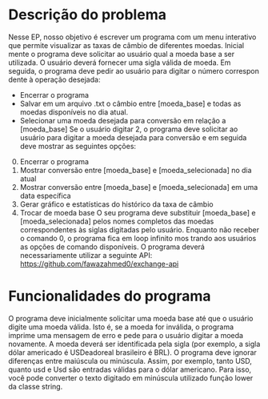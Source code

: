 # Descrição do problema
Nesse EP, nosso objetivo é escrever um programa com um menu interativo
que permite visualizar as taxas de câmbio de diferentes moedas. Inicial
mente o programa deve solicitar ao usuário qual a moeda base a
ser utilizada. O usuário deverá fornecer uma sigla válida de moeda. Em
seguida, o programa deve pedir ao usuário para digitar o número correspon
dente à operação desejada:
- Encerrar o programa
- Salvar em um arquivo .txt o câmbio entre [moeda_base] e todas as moedas
disponíveis no dia atual.
- Selecionar uma moeda desejada para conversão em relação a [moeda_base]
Se o usuário digitar 2, o programa deve solicitar ao usuário para digitar
a moeda desejada para conversão e em seguida deve mostrar as seguintes
opções:
0. Encerrar o programa
1. Mostrar conversão entre [moeda_base] e [moeda_selecionada] no dia
atual
2. Mostrar conversão entre [moeda_base] e [moeda_selecionada] em uma data específica
3. Gerar gráfico e estatísticas do histórico da taxa de câmbio
4. Trocar de moeda base
O seu programa deve substituir [moeda_base] e [moeda_selecionada] pelos
nomes completos das moedas correspondentes às siglas digitadas pelo usuário.
Enquanto não receber o comando 0, o programa fica em loop infinito mos
trando aos usuários as opções de comando disponíveis.
O programa deverá necessariamente utilizar a seguinte API:
https://github.com/fawazahmed0/exchange-api
# Funcionalidades do programa
O programa deve inicialmente solicitar uma moeda base até que o usuário
digite uma moeda válida. Isto é, se a moeda for inválida, o programa imprime
uma mensagem de erro e pede para o usuário digitar a moeda novamente. A
moeda deverá ser identificada pela sigla (por exemplo, a sigla dólar americado
é USDeadoreal brasileiro é BRL). O programa deve ignorar diferenças entre
maiúscula ou minúscula. Assim, por exemplo, tanto USD, quanto usd e Usd 
são entradas válidas para o dólar americano. Para isso, você pode converter
o texto digitado em minúscula utilizado função lower da classe string.
